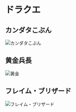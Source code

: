 
# ドラクエ


## カンダタこぶん

![カンダタこぶん](https://user-images.githubusercontent.com/1782095/88411486-fc8c2e80-ce12-11ea-873f-52ff62b67cf4.jpg)


## 黄金兵長

![黄金](https://user-images.githubusercontent.com/1782095/88411501-02820f80-ce13-11ea-84b5-3dbdfcd95a20.jpg)


## フレイム・ブリザード

![フレイム・ブリザード](https://user-images.githubusercontent.com/1782095/88412284-445f8580-ce14-11ea-882a-3e1975e2ce5e.png)

